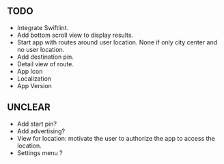 ## TODO

* Integrate Swiftlint.
* Add bottom scroll view to display results.
* Start app with routes around user location. None if only city center and no user location.
* Add destination pin.
* Detail view of route.
* App Icon
* Localization
* App Version 

## UNCLEAR

* Add start pin?
* Add advertising?
* View for location: motivate the user to authorize the app to access the location.
* Settings menu ?
